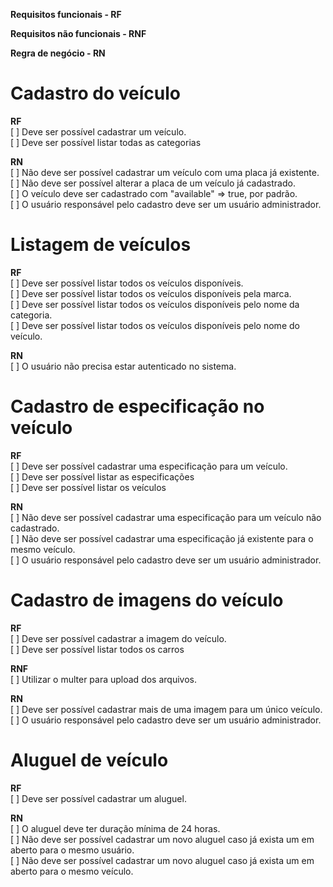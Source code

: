 **Requisitos funcionais - RF**

**Requisitos não funcionais - RNF**

**Regra de negócio - RN**

# Cadastro do veículo<br />

**RF**<br />
[ ] Deve ser possível cadastrar um veículo.<br />
[ ] Deve ser possível listar todas as categorias<br />

**RN**<br />
[ ] Não deve ser possível cadastrar um veículo com uma placa já existente.<br />
[ ] Não deve ser possível alterar a placa de um veículo já cadastrado.<br />
[ ] O veículo deve ser cadastrado com "available" => true, por padrão.<br />
[ ] O usuário responsável pelo cadastro deve ser um usuário administrador.<br />

# Listagem de veículos<br />

**RF**<br />
[ ] Deve ser possível listar todos os veículos disponíveis.<br />
[ ] Deve ser possível listar todos os veículos disponíveis pela marca.<br />
[ ] Deve ser possível listar todos os veículos disponíveis pelo nome da categoria.<br />
[ ] Deve ser possível listar todos os veículos disponíveis pelo nome do veículo.<br />

**RN**<br />
[ ] O usuário não precisa estar autenticado no sistema.<br />

# Cadastro de especificação no veículo<br />

**RF**<br />
[ ] Deve ser possível cadastrar uma especificação para um veículo.<br />
[ ] Deve ser possível listar as especificações<br />
[ ] Deve ser possível listar os veículos<br />

**RN**<br />
[ ] Não deve ser possível cadastrar uma especificação para um veículo não cadastrado.<br />
[ ] Não deve ser possível cadastrar uma especificação já existente para o mesmo veículo.<br />
[ ] O usuário responsável pelo cadastro deve ser um usuário administrador.<br />

# Cadastro de imagens do veículo<br />

**RF**<br />
[ ] Deve ser possível cadastrar a imagem do veículo.<br />
[ ] Deve ser possível listar todos os carros<br />

**RNF**<br />
[ ] Utilizar o multer para upload dos arquivos.<br />

**RN**<br />
[ ] Deve ser possível cadastrar mais de uma imagem para um único veículo.<br />
[ ] O usuário responsável pelo cadastro deve ser um usuário administrador.<br />

# Aluguel de veículo<br />

**RF**<br />
[ ] Deve ser possível cadastrar um aluguel.<br />

**RN**<br />
[ ] O aluguel deve ter duração mínima de 24 horas.<br />
[ ] Não deve ser possível cadastrar um novo aluguel caso já exista um em aberto para o mesmo usuário.<br />
[ ] Não deve ser possível cadastrar um novo aluguel caso já exista um em aberto para o mesmo veículo.
